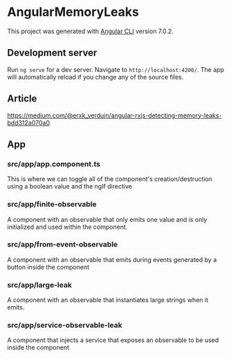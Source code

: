 # AngularMemoryLeaks

This project was generated with [Angular CLI](https://github.com/angular/angular-cli) version 7.0.2.

## Development server

Run `ng serve` for a dev server. Navigate to `http://localhost:4200/`. The app will automatically reload if you change any of the source files.

## Article

https://medium.com/@erxk_verduin/angular-rxjs-detecting-memory-leaks-bdd312a070a0

## App

### src/app/app.component.ts
This is where we can toggle all of the component's creation/destruction using a boolean value and the ngIf directive

### src/app/finite-observable
A component with an observable that only emits one value and is only initialized and used within the component.

### src/app/from-event-observable
A component with an observable that emits during events generated by a button inside the component

### src/app/large-leak
A component with an observable that instantiates large strings when it emits.

### src/app/service-observable-leak
A component that injects a service that exposes an observable to be used inside the component

